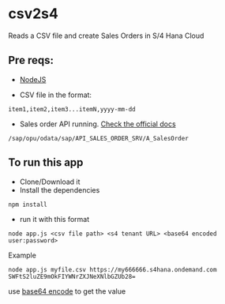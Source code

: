 # csv2s4
Reads a CSV file and create Sales Orders in S/4 Hana Cloud

## Pre reqs:
* [NodeJS](https://nodejs.org/en/)

* CSV file in the format:

`item1,item2,item3...itemN,yyyy-mm-dd`

* Sales order API running. [Check the official docs](https://help.sap.com/viewer/19d48293097f4a2589433856b034dfa5/1909.002/en-US/28d644581efca007e10000000a441470.html)

`/sap/opu/odata/sap/API_SALES_ORDER_SRV/A_SalesOrder`

## To run this app

* Clone/Download it
* Install the dependencies

`npm install`
* run it with this format

`node app.js <csv file path> <s4 tenant URL> <base64 encoded user:password>`

Example

`node app.js myfile.csv https://my666666.s4hana.ondemand.com SWFtS2luZE9mOkFIYWNrZXJNeXNlbGZUb28=`

use [base64 encode](https://www.base64encode.org/) to get the value

